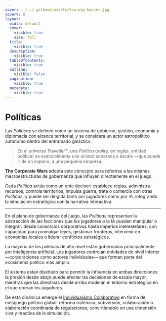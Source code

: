```yaml
---
cover: ../../.gitbook/assets/tcw-wip-banner.jpg
coverY: 0
layout:
  width: default
  cover:
    visible: true
    size: full
  title:
    visible: true
  description:
    visible: true
  tableOfContents:
    visible: true
  outline:
    visible: false
  pagination:
    visible: true
  metadata:
    visible: true
---
```


# Políticas

Las _Políticas_ se definen como un sistema de gobierno, gestión, economía y diplomacia con alcance territorial, y se considera un actor astropolítico autónomo dentro del entramado galáctico.

> En el universo Traveller™, una _Política_ (_polity,_ en inglés, entidad política) es esencialmente una unidad soberana a escala —que puede ir de un imperio, a una pequeña empresa.

**The Corporate Wars** adopta este concepto para referirse a las mismas macroestructuras de gobernanza que influyen directamente en el juego.

Cada _Política_ actúa como un ente decisor: establece reglas, administra recursos, controla territorios, impulsa guerra, trata o comercia con otras _Políticas_, y puede ser dirigida tanto por jugadores como por IA, integrando la simulación estratégica con la narrativa interactiva.

***

En el plano de gobernanza del juego, las _Políticas_ representan la abstracción de las facciones que los jugadores o la IA pueden manipular o integrar: desde consorcios corporativos hasta imperios interestelares, con capacidad para promulgar leyes, gestionar fronteras, intervenir en economías locales o liderar conflictos estratégicos.

La mayoría de las políticas de alto nivel están gobernadas principalmente por inteligencia artificial. Los jugadores controlan entidades de nivel inferior —corporaciones como actores individuales— que forman parte del ecosistema político más amplio.

El sistema estan diseñado para permitir la influencia en ambas direcciones: la presión desde abajo puede afectar las decisiones de escala mayor, mientras que las directivas desde arriba modelan el entorno estratégico en el que operan los jugadores.

De esta dinámica emerge el [Individualismo Colaborativo](../../technologies/gameplay/compete-collaborate.md) en forma de metajuego político global: reforma sistémica, subversión, colaboración o elaboración coordinada de regulaciones, convirtiendolo en una dimensión viva y reactiva de la simulación.
